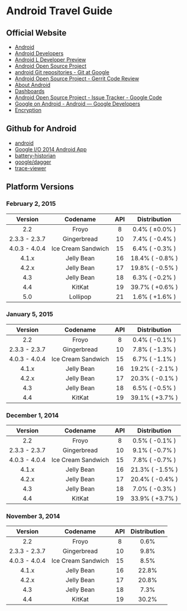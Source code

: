 # Android Travel Guide

## Official Website
* [Android](http://www.android.com/)
* [Android Developers](http://developer.android.com/index.html)
* [Android L Developer Preview](http://developer.android.com/preview/index.html)
* [Android Open Source Project](https://source.android.com/)
* [android Git repositories - Git at Google](https://android.googlesource.com/)
* [Android Open Source Project - Gerrit Code Review](https://android-review.googlesource.com/#/q/status:open)
* [About Android](http://developer.android.com/about/index.html)
* [Dashboards](http://developer.android.com/about/dashboards/index.html)
* [Android Open Source Project - Issue Tracker - Google Code](https://code.google.com/p/android/)
* [Google on Android - Android — Google Developers](https://developers.google.com/android/)
* [Encryption](https://source.android.com/devices/tech/encryption/index.html)


## Github for Android
* [android](https://github.com/android)
* [Google I/O 2014 Android App](https://github.com/google/iosched)
* [battery-historian](https://github.com/google/battery-historian)
* [google/dagger](https://github.com/google/dagger)
* [trace-viewer](https://github.com/google/trace-viewer)


## Platform Versions

### February 2, 2015

|Version|Codename|API|Distribution|
|:-----------:|:------------:|:------------:|:------------:|
|2.2|Froyo|8|0.4% ( ±0.0% )|
|2.3.3 - 2.3.7|Gingerbread|10|7.4% ( -0.4% )|
|4.0.3 - 4.0.4|Ice Cream Sandwich|15|6.4% ( -0.3% )|
|4.1.x|Jelly Bean|16|18.4% ( -0.8% )|
|4.2.x|Jelly Bean|17|19.8% ( -0.5% )|
|4.3|Jelly Bean|18|6.3% ( -0.2% )|
|4.4|KitKat|19|39.7% ( +0.6% )|
|5.0|Lollipop|21|1.6% ( +1.6% )|

### January 5, 2015

|Version|Codename|API|Distribution|
|:-----------:|:------------:|:------------:|:------------:|
|2.2|Froyo|8|0.4% ( -0.1% )|
|2.3.3 - 2.3.7|Gingerbread|10|7.8% ( -1.3% )|
|4.0.3 - 4.0.4|Ice Cream Sandwich|15|6.7% ( -1.1% )|
|4.1.x|Jelly Bean|16|19.2% ( -2.1% )|
|4.2.x|Jelly Bean|17|20.3% ( -0.1% )|
|4.3|Jelly Bean|18|6.5% ( -0.5% )|
|4.4|KitKat|19|39.1% ( +3.7% )|


### December 1, 2014

|Version|Codename|API|Distribution|
|:-----------:|:------------:|:------------:|:------------:|
|2.2|Froyo|8|0.5% ( -0.1% )|
|2.3.3 - 2.3.7|Gingerbread|10|9.1% ( -0.7% )|
|4.0.3 - 4.0.4|Ice Cream Sandwich|15|7.8% ( -0.7% )|
|4.1.x|Jelly Bean|16|21.3% ( -1.5% )|
|4.2.x|Jelly Bean|17|20.4% ( -0.4% )|
|4.3|Jelly Bean|18|7.0% ( -0.3% )|
|4.4|KitKat|19|33.9% ( +3.7% )|


### November 3, 2014

|Version|Codename|API|Distribution|
|:-----------:|:------------:|:------------:|:------------:|
|2.2|Froyo|8|0.6%|
|2.3.3 - 2.3.7|Gingerbread|10|9.8%|
|4.0.3 - 4.0.4|Ice Cream Sandwich|15|8.5%|
|4.1.x|Jelly Bean|16|22.8%|
|4.2.x|Jelly Bean|17|20.8%|
|4.3|Jelly Bean|18|7.3%|
|4.4|KitKat|19|30.2%|
